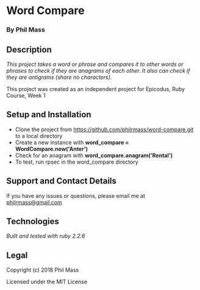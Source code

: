 # Word Compare

### By **Phil Mass**

## Description

_This project takes a word or phrase and compares it to other words or phrases to check if they are anagrams of each other. It also can check if they are antigrams (share no characters)._

This project was created as an independent project for Epicodus, Ruby Course, Week 1

## Setup and Installation

* Clone the project from https://github.com/philrmass/word-compare.git to a local directory
* Create a new instance with **word_compare = WordCompare.new('Anter')**
* Check for an anagram with **word_compare.anagram('Rental')**
* To test, run rpsec in the word_compare directory

## Support and Contact Details

If you have any issues or questions, please email me at philrmass@gmail.com

## Technologies

_Built and tested with ruby 2.2.6_

## Legal

Copyright (c) 2018 Phil Mass

Licensed under the MIT License
